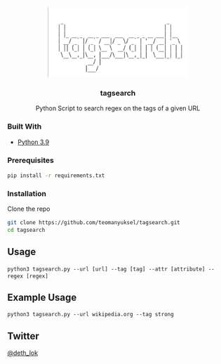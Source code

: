 <div id="top"></div>

<!-- PROJECT SHIELDS -->
<!--
*** I'm using markdown "reference style" links for readability.
*** Reference links are enclosed in brackets [ ] instead of parentheses ( ).
*** See the bottom of this document for the declaration of the reference variables
*** for contributors-url, forks-url, etc. This is an optional, concise syntax you may use.
*** https://www.markdownguide.org/basic-syntax/#reference-style-links
-->

<!-- PROJECT LOGO -->
<br />
<div align="center">
  <a href="https://github.com/teomanyuksel/tagsearch">
    <img src="images/logo.png" alt="Logo" width="320" height="160">
  </a>

<h3 align="center">tagsearch</h3>

  <p align="center">
    Python Script to search regex on the tags of a given URL
    <br />
  </p>
</div>


<!-- ABOUT THE PROJECT -->

### Built With

* [Python 3.9](https://python.org/)


### Prerequisites

  ```sh
  pip install -r requirements.txt
  ```

### Installation

Clone the repo
   ```sh
   git clone https://github.com/teomanyuksel/tagsearch.git
   cd tagsearch
   ```

## Usage
```
python3 tagsearch.py --url [url] --tag [tag] --attr [attribute] --regex [regex]
```
## Example Usage
```
python3 tagsearch.py --url wikipedia.org --tag strong
```


<!-- CONTACT -->
## Twitter

[@deth_lok](https://twitter.com/deth_lok)


<!-- MARKDOWN LINKS & IMAGES -->
<!-- https://www.markdownguide.org/basic-syntax/#reference-style-links -->
[contributors-shield]: https://img.shields.io/github/contributors/github_username/repo_name.svg?style=for-the-badge
[contributors-url]: https://github.com/github_username/repo_name/graphs/contributors
[forks-shield]: https://img.shields.io/github/forks/github_username/repo_name.svg?style=for-the-badge
[forks-url]: https://github.com/github_username/repo_name/network/members
[stars-shield]: https://img.shields.io/github/stars/github_username/repo_name.svg?style=for-the-badge
[stars-url]: https://github.com/github_username/repo_name/stargazers
[issues-shield]: https://img.shields.io/github/issues/github_username/repo_name.svg?style=for-the-badge
[issues-url]: https://github.com/github_username/repo_name/issues
[license-shield]: https://img.shields.io/github/license/github_username/repo_name.svg?style=for-the-badge
[license-url]: https://github.com/github_username/repo_name/blob/master/LICENSE.txt
[linkedin-shield]: https://img.shields.io/badge/-LinkedIn-black.svg?style=for-the-badge&logo=linkedin&colorB=555
[linkedin-url]: https://linkedin.com/in/linkedin_username
[product-screenshot]: images/screenshot.png
